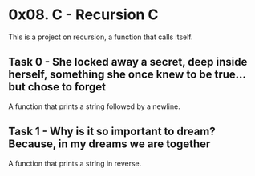 # 0x08. C - Recursion C
This is a project on recursion, a function that calls itself.

## Task 0 - She locked away a secret, deep inside herself, something she once knew to be true... but chose to forget
A function that prints a string followed by a newline.

## Task 1 - Why is it so important to dream? Because, in my dreams we are together
A function that prints a string in reverse.

